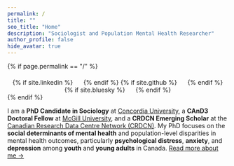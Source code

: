 ```yaml
---
permalink: /
title: ""
seo_title: "Home"
description: "Sociologist and Population Mental Health Researcher"
author_profile: false
hide_avatar: true
---
```


{% if page.permalink == "/" %}
  <div style="text-align: center; margin-top: 20px;">
    {% if site.linkedin %}
      <a href="https://www.linkedin.com/in/{{ site.linkedin }}" target="_blank" style="margin: 0 10px;">
        <i class="fab fa-linkedin" style="font-size: 24px;"></i>
      </a>
    {% endif %}
    {% if site.github %}
      <a href="https://github.com/{{ site.github }}" target="_blank" style="margin: 0 10px;">
        <i class="fab fa-github" style="font-size: 24px;"></i>
      </a>
    {% endif %}
    {% if site.bluesky %}
      <a href="https://{{ site.bluesky }}" target="_blank" style="margin: 0 10px;">
        <i class="fas fa-cloud" style="font-size: 24px;"></i>
      </a>
    {% endif %}
  </div>
{% endif %}




I am a **PhD Candidate in Sociology** at [Concordia University](https://www.concordia.ca/artsci/sociology-anthropology.html), a **CAnD3 Doctoral Fellow** at [McGill University](https://www.mcgill.ca/cand3/our-people/fellows-2024-25), and a **CRDCN Emerging Scholar** at the [Canadian Research Data Centre Network (CRDCN)](https://crdcn.ca). My PhD focuses on the **social determinants of mental health** and population-level disparities in mental health outcomes, particularly **psychological distress**, **anxiety**, and **depression** among **youth** and **young adults** in Canada. [Read more about me →](/about-me/)
